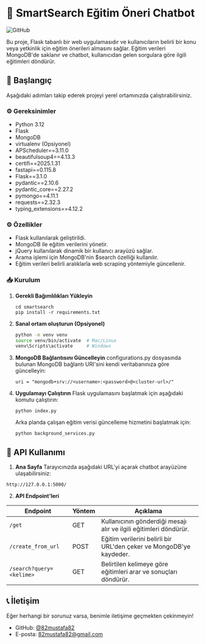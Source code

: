 # 📌 SmartSearch Eğitim Öneri Chatbot

![GitHub](https://github.com/82mustafa82/SmartSearch)

Bu proje, Flask tabanlı bir web uygulamasıdır ve kullanıcıların belirli bir konu veya yetkinlik için eğitim önerileri almasını sağlar. Eğitim verileri MongoDB'de saklanır ve chatbot, kullanıcıdan gelen sorgulara göre ilgili eğitimleri döndürür.

## 🚀 Başlangıç

Aşağıdaki adımları takip ederek projeyi yerel ortamınızda çalıştırabilirsiniz.

### ⚙️ Gereksinimler

- Python 3.12
- Flask
- MongoDB
- virtualenv (Opsiyonel)
- APScheduler==3.11.0
- beautifulsoup4==4.13.3
- certifi==2025.1.31
- fastapi==0.115.8
- Flask==3.1.0
- pydantic==2.10.6
- pydantic_core==2.27.2
- pymongo==4.11.1
- requests==2.32.3
- typing_extensions==4.12.2

### ⚙️ Özellikler

- Flask kullanılarak geliştirildi.
- MongoDB ile eğitim verilerini yönetir.
- jQuery kullanılarak dinamik bir kullanıcı arayüzü sağlar.
- Arama işlemi için MongoDB'nin $search özelliği kullanılır.
- Eğitim verileri belirli aralıklarla web scraping yöntemiyle güncellenir.

### 📥 Kurulum

1. **Gerekli Bağımlılıkları Yükleyin**
   ```
   cd smartsearch
   pip install -r requirements.txt
   ```

2. **Sanal ortam oluşturun (Opsiyonel)**
   ```sh
   python -m venv venv
   source venv/bin/activate  # Mac/Linux
   venv\Scripts\activate     # Windows
   ```

3. **MongoDB Bağlantısını Güncelleyin**
	configurations.py dosyasında bulunan MongoDB bağlantı URI'sini kendi veritabanınıza göre güncelleyin:
   ```
   uri = "mongodb+srv://<username>:<password>@<cluster-url>/"
   ```

4. **Uygulamayı Çalıştırın**
	Flask uygulamasını başlatmak için aşağıdaki komutu çalıştırın:
   ```
   python index.py
   ```
   Arka planda çalışan eğitim verisi güncelleme hizmetini başlatmak için:
   ```
   python background_services.py
   ```

## 🔗 API Kullanımı

1. **Ana Sayfa**
Tarayıcınızda aşağıdaki URL'yi açarak chatbot arayüzüne ulaşabilirsiniz:
```
http://127.0.0.1:5000/
   ```

2. **API Endpoint'leri**

| Endpoint                 | Yöntem | Açıklama |
|--------------------------|--------|----------|
| `/get`  				   | GET    | Kullanıcının gönderdiği mesajı alır ve ilgili eğitimleri döndürür.  |
| `/create_from_url`       | POST   | Eğitim verilerini belirli bir URL'den çeker ve MongoDB'ye kaydeder. |
| `/search?query=<kelime>` | GET    | Belirtilen kelimeye göre eğitimleri arar ve sonuçları döndürür.  	  |

## 📞 İletişim

Eğer herhangi bir sorunuz varsa, benimle iletişime geçmekten çekinmeyin!
- GitHub: [@82mustafa82](https://github.com/82mustafa82)
- E-posta: 82mustafa82@gmail.com
